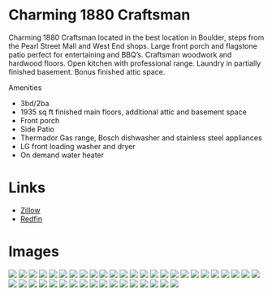 # Charming 1880 Craftsman
Charming 1880 Craftsman located in the best location in Boulder, steps from the Pearl Street Mall and West End shops.  Large front porch and flagstone patio perfect for entertaining and BBQ’s. Craftsman woodwork and hardwood floors. Open kitchen with professional range.  Laundry in partially finished basement.  Bonus finished attic space.

Amenities
* 3bd/2ba
* 1935 sq ft finished main floors, additional attic and basement space
* Front porch
* Side Patio
* Thermador Gas range, Bosch dishwasher and stainless steel appliances
* LG front loading washer and dryer
* On demand water heater

# Links
* [Zillow](https://www.zillow.com/homedetails/1002-Spruce-St-Boulder-CO-80302/13183187_zpid/?view=public)
* [Redfin](https://www.redfin.com/CO/Boulder/1002-Spruce-St-80302/home/35179762)

# Images
![](img/1.jpg)
![](img/2.jpg)
![](img/3.jpg)
![](img/4.jpg)
![](img/5.jpg)
![](img/6.jpg)
![](img/7.jpg)
![](img/8.jpg)
![](img/9.jpg)
![](img/10.jpg)
![](img/11.jpg)
![](img/12.jpg)
![](img/13.jpg)
![](img/14.jpg)
![](img/15.jpg)
![](img/16.jpg)
![](img/17.jpg)
![](img/18.jpg)
![](img/19.jpg)
![](img/20.jpg)
![](img/21.jpg)
![](img/22.jpg)
![](img/23.jpg)
![](img/24.jpg)
![](img/25.jpg)
![](img/26.jpg)
![](img/27.jpg)
![](img/28.jpg)
![](img/29.jpg)
![](img/30.jpg)
![](img/31.jpg)
![](img/32.jpg)
![](img/33.jpg)
![](img/34.jpg)
![](img/35.jpg)
![](img/36.jpg)
![](img/37.jpg)
![](img/38.jpg)
![](img/39.jpg)
![](img/40.jpg)
![](img/41.jpg)
![](img/42.jpg)
